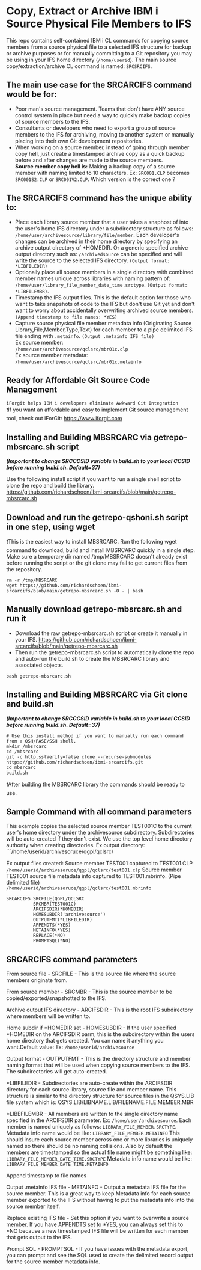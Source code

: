# Copy, Extract or Archive IBM i Source Physical File Members to IFS 
This repo contains self-contained IBM i CL commands for copying source members from a source physical file to a selected IFS structure for backup or archive purposes or for manually committing to a Git repository you may be using in your IFS home directory (```/home/userid```). The main source copy/extraction/archive CL command is named: ```SRCSRCIFS```.         

## The main use case for the SRCARCIFS command would be for:
- Poor man's source management. Teams that don't have ANY source control system in place but need a way to quickly make backup copies of source members to the IFS.   
- Consultants or developers who need to export a group of source members to the IFS for archiving, moving to another system or manually placing into their own Git development repositories.    
- When working on a source member, instead of going through member copy hell, just create a timestamped archive copy as a quick backup before and after changes are made to the source members.     
**Source member copy hell is:** Making a backup copy of a source member with naming limited to 10 characters. Ex: ```SRC001.CLP``` becomes ```SRC001S2.CLP``` or ```SRC001V2.CLP```. Which version is the correct one ?   

## The SRCARCIFS command has the unique ability to:
- Place each library source member that a user takes a snaphost of into the user's home IFS directory under a subdirectory structure as follows: ```/home/user/archivesource/library/file/member```. Each developer's changes can be archived in their home directory by specifying an archive output directory of *HOMEDIR. Or a generic specified archive output directory such as: ```/archivedsource``` can be specified and will write the source to the selected IFS directory. ```(Output format: *LIBFILEDIR)```   
- Optionally place all source members in a single directory with combined member names unique across libraries with naming pattern of: ```/home/user/library_file_member_date_time.srctype```. ```(Output format: *LIBFILEMBR)```.   
- Timestamp the IFS output files. This is the default option for those who want to take snapshots of code to the IFS but don't use Git yet and don't want to worry about accidentally overwriting archived source members. ```(Append timestamp to file names: *YES)```   
- Capture source physical file member metadata info (Originating Source Library,File,Member,Type,Text) for each member to a pipe delimited IFS file ending with ```.metainfo```. ```(Output .metainfo IFS file)```    
Ex source member:     
```/home/user/archivesource/qclsrc/mbr01c.clp```     
Ex source member metadata:     
```/home/user/archivesource/qclsrc/mbr01c.metainfo```   

## Ready for Affordable Git Source Code Management  
```iForgit helps IBM i developers eliminate Awkward Git Integration```    
❗If you want an affordable and easy to implement Git source management tool, check out iForGit: https://www.iforgit.com

## Installing and Building MBSRCARC via getrepo-mbsrcarc.sh script   

***(Important to change SRCCCSID variable in build.sh to your local CCSID before running build.sh. Default=37)***

Use the following install script if you want to run a single shell script to clone the repo and build the library.  
https://github.com/richardschoen/ibmi-srcarcifs/blob/main/getrepo-mbsrcarc.sh   

## Download and run the getrepo-qshoni.sh script in one step, using wget
❗This is the easiest way to install MBSRCARC. Run the following wget command to download, build and install MBSRCARC quickly in a single step.   
Make sure a temporary dir named /tmp/MBSRCARC doesn't already exist before running the script or the git clone may fail to get current files from the repository.  
```
rm -r /tmp/MBSRCARC
wget https://github.com/richardschoen/ibmi-srcarcifs/blob/main/getrepo-mbsrcarc.sh -O - | bash
```

## Manually download getrepo-mbsrcarc.sh and run it
- Download the raw getrepo-mbsrcarc.sh script or create it manually in your IFS. https://github.com/richardschoen/ibmi-srcarcifs/blob/main/getrepo-mbsrcarc.sh     
- Then run the getrepo-mbsrcarc.sh script to automatically clone the repo and auto-run the build.sh to create the MBSRCARC library and associated objects.   
```
bash getrepo-mbsrcarc.sh
```
## Installing and Building MBSRCARC via Git clone and build.sh 

***(Important to change SRCCCSID variable in build.sh to your local CCSID before running build.sh. Default=37)***

```
# Use this install method if you want to manually run each command from a QSH/PASE/SSH shell.
mkdir /mbsrcarc
cd /mbsrcarc 
git -c http.sslVerify=false clone --recurse-submodules https://github.com/richardschoen/ibmi-srcarcifs.git
cd mbsrcarc
build.sh  
```
❗After building the MBSRCARC library the commands should be ready to use.    
  
## Sample Command with all command parameters

This example copies the selected source member TEST001C to the current user's home directory under the archivesource subdirectory.  Subdirectories will be auto-created if they don't exist. We use the top level home directory authority when creating directories. 
Ex output directory: ```/home/userid/archivesoruce/qgpl/qclsrc/

Ex output files created: 
Source member TEST001 captured to TEST001.CLP   
```/home/userid/archivesoruce/qgpl/qclsrc/test001.clp```
Source member TEST001 source file metadata info captured to TEST001.mbrinfo. (Pipe delimited file)   
```/home/userid/archivesoruce/qgpl/qclsrc/test001.mbrinfo```

```
SRCARCIFS SRCFILE(QGPL/QCLSRC            
          SRCMBR(TEST001C)               
          ARCIFSDIR(*HOMEDIR)          
          HOMESUBDIR('archivesource')  
          OUTPUTFMT(*LIBFILEDIR)       
          APPENDTS(*YES)               
          METAINFO(*YES)               
          REPLACE(*NO)                 
          PROMPTSQL(*NO)               
```

## SRCARCIFS command parameters
From source file - SRCFILE - This is the source file where the source members originate from.  

From source member - SRCMBR - This is the source member to be copied/exported/snapshotted to the IFS.   

Archive output IFS directory - ARCIFSDIR - This is the root IFS subdirectory where members will be written to.    

Home subdir if *HOMEDIR set - HOMESUBDIR - If the user specified *HOMEDIR on the ARCIFSDIR parm, this is the subdirectory within the users home directory that gets created. You can name it anything you want.Default value:   Ex: ```/home/userid/archivesource```

Output format - OUTPUTFMT - This is the directory structure and member naming format that will be used when copying source members to the IFS. The subdirectories will get auto-created.

*LIBFILEDIR - Subdirectories are auto-create within the ARCIFSDIR directory for each source library, source file and member name. This structure is similar to the directory structure for source files in the QSYS.LIB file system which is: QSYS.LIB/LIBNAME.LIB/FILENAME.FILE.MEMBER.MBR

*LIBEFILEMBR - All members are written to the single directory name specified in the ARCIFSDIR parameter. Ex: ```/home/user/archivesource```. Each member is named uniquely as follows: ```LIBRARY_FILE_MEMBER.SRCTYPE```. Metadata info name would be like:  ```LIBRARY_FILE_MEMBER.METAINFO``` This should insure each source member across one or more libraries is uniquely named so there should be no naming collisions. Also by default the members are timestamped so the actual file name might be something like: ```LIBRARY_FILE_MEMBER_DATE_TIME.SRCTYPE``` Metadata info name would be like: ```LIBRARY_FILE_MEMBER_DATE_TIME.METAINFO```

Append timestamp to file names

Output .metainfo IFS file - METAINFO - Output a metadata IFS file for the source member. This is a great way to keep Metadata info for each source member exported to the IFS without having to put the metadata info into the source member itself.

Replace existing IFS file - Set this option if you want to overwrite a source member. If you have APPENDTS set to *YES, you can always set this to *NO because a new timestamped IFS file will be written for each member that gets output to the IFS.

Prompt SQL - PROMPTSQL - If you have issues with the metadata export, you can prompt and see the SQL used to create the delimited record output for the source member metadata info.








